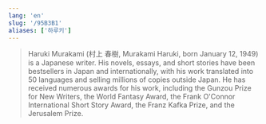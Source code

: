 ```yaml
---
lang: 'en'
slug: '/95B3B1'
aliases: ['하루키']
---
```


> Haruki Murakami (村上 春樹, Murakami Haruki, born January 12, 1949) is a Japanese writer. His novels, essays, and short stories have been bestsellers in Japan and internationally, with his work translated into 50 languages and selling millions of copies outside Japan. He has received numerous awards for his work, including the Gunzou Prize for New Writers, the World Fantasy Award, the Frank O'Connor International Short Story Award, the Franz Kafka Prize, and the Jerusalem Prize.

<head>
  <html lang="en-US"/>
</head>
